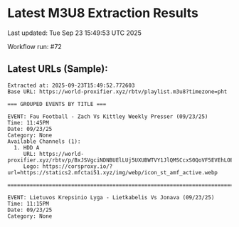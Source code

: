 # Latest M3U8 Extraction Results

Last updated: Tue Sep 23 15:49:53 UTC 2025

Workflow run: #72

## Latest URLs (Sample):
```
Extracted at: 2025-09-23T15:49:52.772603
Base URL: https://world-proxifier.xyz/rbtv/playlist.m3u8?timezone=pht

=== GROUPED EVENTS BY TITLE ===

EVENT: Fau Football - Zach Vs Kittley Weekly Presser (09/23/25)
Time: 11:45PM
Date: 09/23/25
Category: None
Available Channels (1):
  1. HDD A
     URL: https://world-proxifier.xyz/rbtv/p/BxJSVgciNDNBUElLUj5UXUBWTVY1JlQMSCcxS0QoVF5EVEhLOEJVNUQmMEAxQihWLAoqEywCHB4tARUWLAMREBQGEg==/index.m3u8
     Logo: https://corsproxy.io/?url=https://statics2.mfctai51.xyz/img/webp/icon_st_amf_active.webp

================================================================================

EVENT: Lietuvos Krepsinio Lyga - Lietkabelis Vs Jonava (09/23/25)
Time: 11:15PM
Date: 09/23/25
Category: None
```
